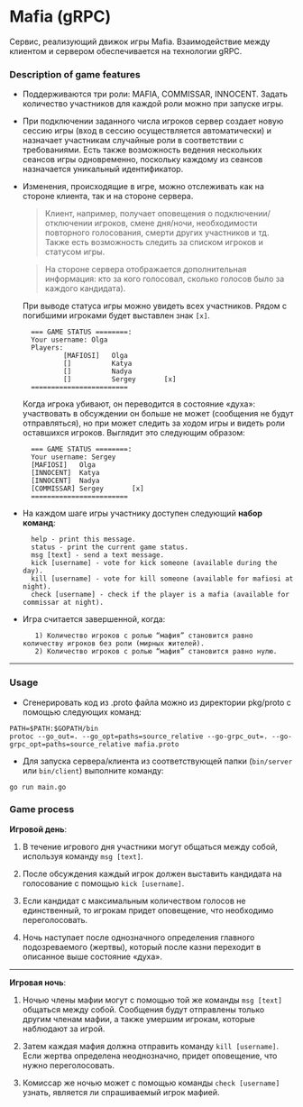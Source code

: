 # Mafia (gRPC)

Сервис, реализующий движок игры Mafia. Взаимодействие
между клиентом и сервером обеспечивается на технологии gRPC.

### Description of game features

* Поддерживаются три роли: MAFIA, COMMISSAR, INNOCENT. Задать количество участников для каждой роли можно при запуске игры.

* При подключении заданного числа игроков сервер создает новую сессию игры (вход в сессию осуществляется автоматически) и назначает участникам случайные роли в соответствии с требованиями. Есть также возможность ведения нескольких сеансов игры одновременно, поскольку каждому из сеансов назначается уникальный идентификатор.

* Изменения, происходящие в игре, можно отслеживать как на стороне клиента, так и на стороне сервера. 

    > Клиент, например, получает оповещения о подключении/отключении игроков, смене дня/ночи, необходимости повторного голосования, смерти других участников и тд. Также есть возможность следить за списком игроков и статусом игры.

    > На стороне сервера отображается дополнительная информация: кто за кого голосовал, сколько голосов было за каждого кандидата).  
     

     При выводе статуса игры можно увидеть всех участников. Рядом с погибшими игроками будет выставлен знак `[x]`.

        === GAME STATUS ========:
        Your username: Olga
        Players:
                [MAFIOSI]   Olga
                []          Katya
                []          Nadya
                []          Sergey       [x]
        ========================


    Когда игрока убивают, он переводится в состояние «духа»: участвовать в обсуждении он больше не может (сообщения не будут отправляться), но при может следить за ходом игры и видеть роли оставшихся игроков. Выглядит это следующим образом: 

       
        === GAME STATUS ========:
        Your username: Sergey
        [MAFIOSI]   Olga
        [INNOCENT]  Katya
        [INNOCENT]  Nadya
        [COMMISSAR] Sergey       [x]
        ========================



* На каждом шаге игры участнику доступен следующий __набор команд__:

        help - print this message.
        status - print the current game status.
        msg [text] - send a text message.
        kick [username] - vote for kick someone (available during the day).
        kill [username] - vote for kill someone (available for mafiosi at night).
        check [username] - check if the player is a mafia (available for commissar at night).  


* Игра считается завершенной, когда:
        
         1) Количество игроков с ролью “мафия” становится равно количеству игроков без роли (мирных жителей).
         2) Количество игроков с ролью “мафия” становится равно нулю.  


***

### Usage
* Сгенерировать код из .proto файла можно из директории pkg/proto с помощью следующих команд:
    
```
PATH=$PATH:$GOPATH/bin
protoc --go_out=. --go_opt=paths=source_relative --go-grpc_out=. --go-grpc_opt=paths=source_relative mafia.proto
```

* Для запуска сервера/клиента из соответствующей папки (`bin/server` или `bin/client`) выполните команду: 
```
go run main.go
```

### Game process

__Игровой день__:

1. В течение игрового дня участники могут общаться между собой, используя команду `msg [text]`.  

2. После обсуждения каждый игрок должен выставить кандидата на голосование с помощью `kick [username]`.  

3. Если кандидат с максимальным количеством голосов не единственный, то игрокам придет оповещение, что необходимо переголосовать.  

4. Ночь наступает после однозначного определения главного подозреваемого (жертвы), который после казни переходит в описанное выше состояние «духа».

  
***

__Игровая ночь__:
1. Ночью члены мафии могут с помощью той же команды `msg [text]` общаться между собой. Сообщения будут отправлены только другим членам мафии, а также умершим игрокам, которые наблюдают за игрой.  

2. Затем каждая мафия должна отправить команду `kill [username]`. Если жертва определена неоднозначно, придет оповещение, что нужно переголосовать.  

3. Комиссар же ночью может с помощью команды `check [username]` узнать, является ли спрашиваемый игрок мафией. 